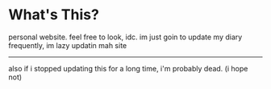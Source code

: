 # What's This?
personal website. feel free to look, idc. im just goin to update my diary frequently, im lazy updatin mah site
<hr>
also if i stopped updating this for a long time, i'm probably dead. (i hope not)
